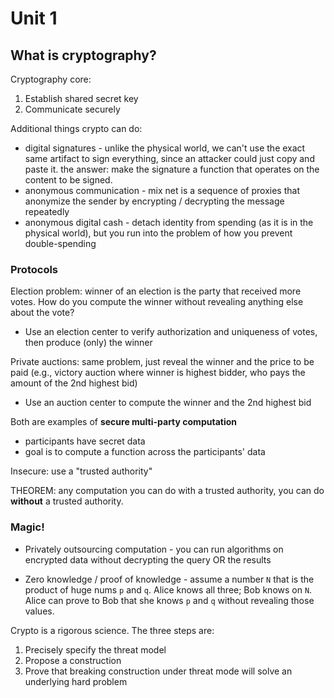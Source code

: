 # Unit 1

## What is cryptography?

Cryptography core:

1. Establish shared secret key
2. Communicate securely

Additional things crypto can do:

* digital signatures - unlike the physical world, we can't use the exact same artifact to sign everything, since an attacker could just copy and paste it. the answer: make the signature a function that operates on the content to be signed.
* anonymous communication - mix net is a sequence of proxies that anonymize the sender by encrypting / decrypting the message repeatedly
* anonymous digital cash - detach identity from spending (as it is in the physical world), but you run into the problem of how you prevent double-spending

### Protocols

Election problem: winner of an election is the party that received more votes. How do you compute the winner without revealing anything else about the vote?

* Use an election center to verify authorization and uniqueness of votes, then produce (only) the winner

Private auctions: same problem, just reveal the winner and the price to be paid (e.g., victory auction where winner is highest bidder, who pays the amount of the 2nd highest bid)

* Use an auction center to compute the winner and the 2nd highest bid

Both are examples of **secure multi-party computation**
* participants have secret data
* goal is to compute a function across the participants' data

Insecure: use a "trusted authority"

THEOREM: any computation you can do with a trusted authority, you can do **without** a trusted authority.

### Magic!
* Privately outsourcing computation - you can run algorithms on encrypted data without decrypting the query OR the results

* Zero knowledge / proof of knowledge - assume a number `N` that is the product of huge nums `p` and `q`. Alice knows all three; Bob knows on `N`. Alice can prove to Bob that she knows `p` and `q` without revealing those values.

Crypto is a rigorous science. The three steps are:
1. Precisely specify the threat model
2. Propose a construction
3. Prove that breaking construction under threat mode will solve an underlying hard problem
